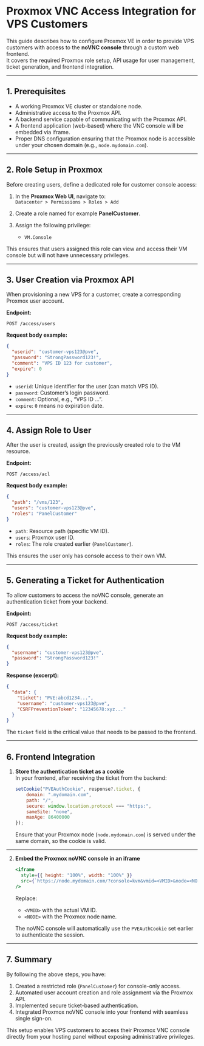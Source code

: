 # Proxmox VNC Access Integration for VPS Customers

This guide describes how to configure Proxmox VE in order to provide VPS customers with access to the **noVNC console** through a custom web frontend.  
It covers the required Proxmox role setup, API usage for user management, ticket generation, and frontend integration.

---

## 1. Prerequisites

- A working Proxmox VE cluster or standalone node.  
- Administrative access to the Proxmox API.  
- A backend service capable of communicating with the Proxmox API.  
- A frontend application (web-based) where the VNC console will be embedded via iframe.  
- Proper DNS configuration ensuring that the Proxmox node is accessible under your chosen domain (e.g., `node.mydomain.com`).  

---

## 2. Role Setup in Proxmox

Before creating users, define a dedicated role for customer console access:

1. In the **Proxmox Web UI**, navigate to:  
   `Datacenter > Permissions > Roles > Add`

2. Create a role named for example **PanelCustomer**.

3. Assign the following privilege:  
   - `VM.Console`

This ensures that users assigned this role can view and access their VM console but will not have unnecessary privileges.

---

## 3. User Creation via Proxmox API

When provisioning a new VPS for a customer, create a corresponding Proxmox user account.

**Endpoint:**  
```
POST /access/users
```

**Request body example:**
```json
{
  "userid": "customer-vps123@pve",
  "password": "StrongPassword123!",
  "comment": "VPS ID 123 for customer",
  "expire": 0
}
```

- `userid`: Unique identifier for the user (can match VPS ID).  
- `password`: Customer’s login password.  
- `comment`: Optional, e.g., “VPS ID …”.  
- `expire`: `0` means no expiration date.  

---

## 4. Assign Role to User

After the user is created, assign the previously created role to the VM resource.

**Endpoint:**  
```
POST /access/acl
```

**Request body example:**
```json
{
  "path": "/vms/123",
  "users": "customer-vps123@pve",
  "roles": "PanelCustomer"
}
```

- `path`: Resource path (specific VM ID).  
- `users`: Proxmox user ID.  
- `roles`: The role created earlier (`PanelCustomer`).  

This ensures the user only has console access to their own VM.

---

## 5. Generating a Ticket for Authentication

To allow customers to access the noVNC console, generate an authentication ticket from your backend.  

**Endpoint:**  
```
POST /access/ticket
```

**Request body example:**
```json
{
  "username": "customer-vps123@pve",
  "password": "StrongPassword123!"
}
```

**Response (excerpt):**
```json
{
  "data": {
    "ticket": "PVE:abcd1234...",
    "username": "customer-vps123@pve",
    "CSRFPreventionToken": "12345678:xyz..."
  }
}
```

The `ticket` field is the critical value that needs to be passed to the frontend.

---

## 6. Frontend Integration

1. **Store the authentication ticket as a cookie**  
   In your frontend, after receiving the ticket from the backend:

   ```javascript
   setCookie("PVEAuthCookie", response?.ticket, {
       domain: ".mydomain.com",
       path: "/",
       secure: window.location.protocol === "https:",
       sameSite: "none",
       maxAge: 86400000
   });
   ```

   Ensure that your Proxmox node (`node.mydomain.com`) is served under the same domain, so the cookie is valid.

---

2. **Embed the Proxmox noVNC console in an iframe**  

   ```jsx
   <iframe 
     style={{ height: "100%", width: "100%" }}
     src={`https://node.mydomain.com/?console=kvm&vmid=<VMID>&node=<NODE>&resize=scale&novnc=1`}
   />
   ```

   Replace:
   - `<VMID>` with the actual VM ID.  
   - `<NODE>` with the Proxmox node name.  

   The noVNC console will automatically use the `PVEAuthCookie` set earlier to authenticate the session.

---

## 7. Summary

By following the above steps, you have:

1. Created a restricted role (`PanelCustomer`) for console-only access.  
2. Automated user account creation and role assignment via the Proxmox API.  
3. Implemented secure ticket-based authentication.  
4. Integrated Proxmox noVNC console into your frontend with seamless single sign-on.  

This setup enables VPS customers to access their Proxmox VNC console directly from your hosting panel without exposing administrative privileges.